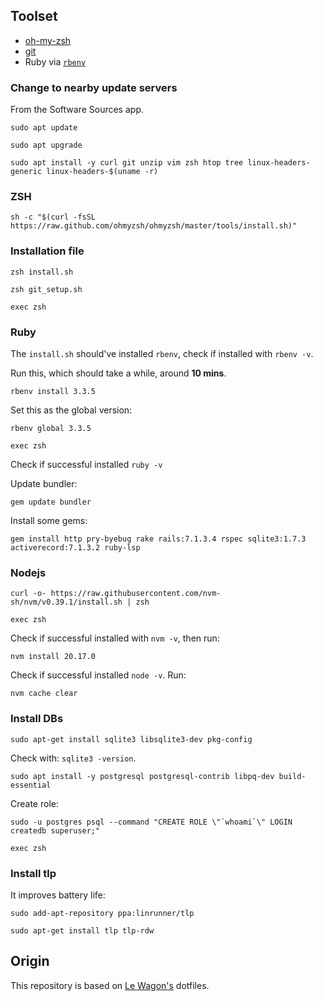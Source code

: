 ## Toolset

- [oh-my-zsh](http://ohmyz.sh/)
- [git](https://git-scm.com/)
- Ruby via [`rbenv`](https://github.com/rbenv/rbenv)


### Change to nearby update servers
From the Software Sources app.

```
sudo apt update

sudo apt upgrade
```

```
sudo apt install -y curl git unzip vim zsh htop tree linux-headers-generic linux-headers-$(uname -r)
```

### ZSH

```
sh -c "$(curl -fsSL https://raw.github.com/ohmyzsh/ohmyzsh/master/tools/install.sh)"
```

### Installation file
```
zsh install.sh

zsh git_setup.sh
```
```
exec zsh
```

### Ruby

The `install.sh` should've installed `rbenv`, check if installed with `rbenv -v`.   

Run this, which should take a while, around **10 mins**.
```
rbenv install 3.3.5
```
Set this as the global version:
```
rbenv global 3.3.5
```
```
exec zsh
```

Check if successful installed `ruby -v`

Update bundler:
```
gem update bundler
```
Install some gems:
```
gem install http pry-byebug rake rails:7.1.3.4 rspec sqlite3:1.7.3 activerecord:7.1.3.2 ruby-lsp
```

### Nodejs
```
curl -o- https://raw.githubusercontent.com/nvm-sh/nvm/v0.39.1/install.sh | zsh
```
```
exec zsh
```

Check if successful installed with `nvm -v`, then run:
```
nvm install 20.17.0
```
Check if successful installed `node -v`. Run:
```
nvm cache clear
```

### Install DBs
```
sudo apt-get install sqlite3 libsqlite3-dev pkg-config
```
Check with: `sqlite3 -version`.
```
sudo apt install -y postgresql postgresql-contrib libpq-dev build-essential
```
Create role:
```
sudo -u postgres psql --command "CREATE ROLE \"`whoami`\" LOGIN createdb superuser;"
```
```
exec zsh
```

### Install tlp
It improves battery life:
```
sudo add-apt-repository ppa:linrunner/tlp

sudo apt-get install tlp tlp-rdw 
```



## Origin
This repository is based on [Le Wagon's](https://www.lewagon.com) dotfiles.
